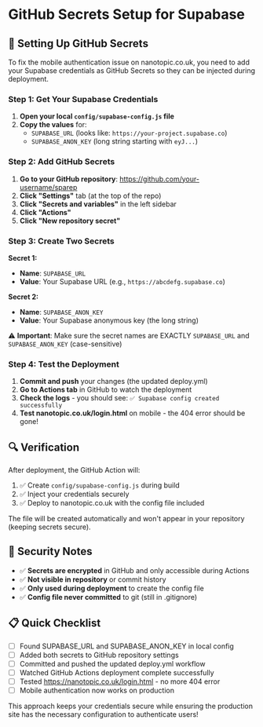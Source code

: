 # GitHub Secrets Setup for Supabase

## 🔐 Setting Up GitHub Secrets

To fix the mobile authentication issue on nanotopic.co.uk, you need to add your Supabase credentials as GitHub Secrets so they can be injected during deployment.

### Step 1: Get Your Supabase Credentials

1. **Open your local `config/supabase-config.js` file**
2. **Copy the values** for:
   - `SUPABASE_URL` (looks like: `https://your-project.supabase.co`)
   - `SUPABASE_ANON_KEY` (long string starting with `eyJ...`)

### Step 2: Add GitHub Secrets

1. **Go to your GitHub repository**: https://github.com/your-username/sparep
2. **Click "Settings"** tab (at the top of the repo)
3. **Click "Secrets and variables"** in the left sidebar
4. **Click "Actions"**
5. **Click "New repository secret"**

### Step 3: Create Two Secrets

**Secret 1:**
- **Name**: `SUPABASE_URL`
- **Value**: Your Supabase URL (e.g., `https://abcdefg.supabase.co`)

**Secret 2:**
- **Name**: `SUPABASE_ANON_KEY` 
- **Value**: Your Supabase anonymous key (the long string)

⚠️ **Important**: Make sure the secret names are EXACTLY `SUPABASE_URL` and `SUPABASE_ANON_KEY` (case-sensitive)

### Step 4: Test the Deployment

1. **Commit and push** your changes (the updated deploy.yml)
2. **Go to Actions tab** in GitHub to watch the deployment
3. **Check the logs** - you should see: `✅ Supabase config created successfully`
4. **Test nanotopic.co.uk/login.html** on mobile - the 404 error should be gone!

## 🔍 Verification

After deployment, the GitHub Action will:
1. ✅ Create `config/supabase-config.js` during build
2. ✅ Inject your credentials securely 
3. ✅ Deploy to nanotopic.co.uk with the config file included

The file will be created automatically and won't appear in your repository (keeping secrets secure).

## 🚨 Security Notes

- ✅ **Secrets are encrypted** in GitHub and only accessible during Actions
- ✅ **Not visible in repository** or commit history
- ✅ **Only used during deployment** to create the config file
- ✅ **Config file never committed** to git (still in .gitignore)

## 📋 Quick Checklist

- [ ] Found SUPABASE_URL and SUPABASE_ANON_KEY in local config
- [ ] Added both secrets to GitHub repository settings
- [ ] Committed and pushed the updated deploy.yml workflow
- [ ] Watched GitHub Actions deployment complete successfully
- [ ] Tested https://nanotopic.co.uk/login.html - no more 404 error
- [ ] Mobile authentication now works on production

This approach keeps your credentials secure while ensuring the production site has the necessary configuration to authenticate users!